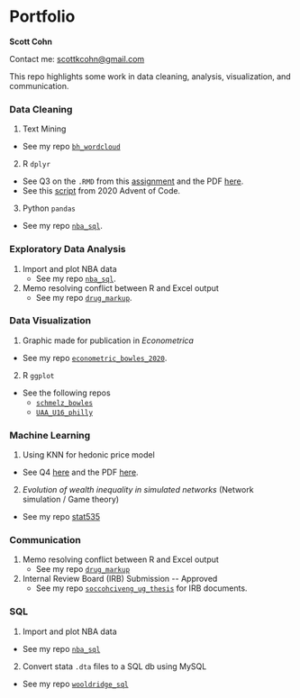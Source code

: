 # Portfolio
**Scott Cohn**

Contact me: [scottkcohn@gmail.com](mailto:scottkcohn@gmail.com?subject=[GitHub]%20Portfolio)

This repo highlights some work in data cleaning, analysis, visualization, and communication.

### Data Cleaning

1. Text Mining
  - See my repo [`bh_wordcloud`](https://github.com/scottcohn97/bh_wordcloud)
2. R `dplyr`
  - See Q3 on the `.RMD` from this [assignment](https://github.com/scottcohn97/datamining_pset/blob/main/exercise01/ex01.Rmd) and the PDF [here](https://github.com/scottcohn97/datamining_pset/blob/main/exercise01/ex01.pdf).
  - See this [script](https://github.com/scottcohn97/advent2020/blob/main/advent2020_04.R) from 2020 Advent of Code.
3. Python `pandas`
  - See my repo [`nba_sql`](https://github.com/scottcohn97/nba_sql/blob/main/nba-sql.ipynb).


### Exploratory Data Analysis

1. Import and plot NBA data
    - See my repo [`nba_sql`](https://github.com/scottcohn97/nba_sql/blob/main/nba-sql.ipynb).
2. Memo resolving conflict between R and Excel output
    - See my repo [`drug_markup`](https://github.com/scottcohn97/drug_markup).

### Data Visualization

1. Graphic made for publication in *Econometrica*
  - See my repo [`econometric_bowles_2020`](https://github.com/scottcohn97/econometrica_bowles_2020).
2. R `ggplot`
  - See the following repos
    + [`schmelz_bowles`](https://github.com/scottcohn97/schmelz_bowles/blob/main/bowles_schmelz.ipynb)
    + [`UAA_U16_philly`](https://github.com/scottcohn97/UAA_U16_philly)
  
### Machine Learning

1. Using KNN for hedonic price model
  - See Q4 [here](https://github.com/scottcohn97/datamining_pset/blob/main/exercise01/ex01.Rmd) and the PDF [here](https://github.com/scottcohn97/datamining_pset/blob/main/exercise01/ex01.pdf). 
2. *Evolution of wealth inequality in simulated networks* (Network simulation / Game theory)
  - See my repo [stat535](https://github.com/scottcohn97/stat535)

### Communication

1. Memo resolving conflict between R and Excel output
   - See my repo [`drug_markup`](https://github.com/scottcohn97/drug_markup)
2. Internal Review Board (IRB) Submission -- Approved
    - See my repo [`soccohciveng_ug_thesis`](https://github.com/scottcohn97/soccohciveng_ug_thesis/tree/master/Appendix) for IRB documents.

### SQL

1. Import and plot NBA data
  - See my repo [`nba_sql`](https://github.com/scottcohn97/nba_sql/blob/main/nba-sql.ipynb)
2. Convert stata `.dta` files to a SQL db using MySQL
  - See my repo [`wooldridge_sql`](https://github.com/scottcohn97/wooldridge_sql)
  
